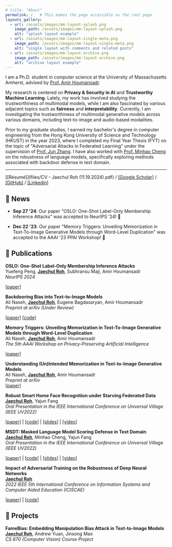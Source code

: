 ```yaml
---
# title: "About"
permalink: /   # This makes the page accessible as the root page
layouts_gallery:
  - url: /assets/images/mm-layout-splash.png
    image_path: /assets/images/mm-layout-splash.png
    alt: "splash layout example"
  - url: /assets/images/mm-layout-single-meta.png
    image_path: /assets/images/mm-layout-single-meta.png
    alt: "single layout with comments and related posts"
  - url: /assets/images/mm-layout-archive.png
    image_path: /assets/images/mm-layout-archive.png
    alt: "archive layout example"
---
```


<!-- ######################################################################################################################################## -->
I am a Ph.D. student in computer science at the University of Massachusetts Amherst, advised by <a href="https://people.cs.umass.edu/~amir/" target="_blank">Prof. Amir Houmansadr</a>. 

My research is centered on **Privacy & Security in AI** and **Trustworthy Machine Learning**. Lately, my work has involved studying the trustworthiness of multimodal models, while I am also fascinated by various adjacent topics such as **fairness** and **interpretability**. Currently, I am investigating the trustworthiness of multimodal generative models across various domains, including text-to-image and audio-based modalities.

Prior to my graduate studies, I earned my bachelor's degree in computer engineering from the Hong Kong University of Science and Technology (HKUST) in the year 2023, where I completed my Final Year Thesis (FYT) on the topic of "Adversarial Attacks in Federated Learning" under the supervision of <a href="https://eejzhang.people.ust.hk/" target="_black">Prof. Jun Zhang</a>. I have also worked with [Prof. Minhao Cheng](https://cmhcbb.github.io/) on the robustness of language models, specifically exploring methods associated with backdoor defense in text domain.

--------
[[Résumé]](files/CV - Jaechul Roh (11.19.2024).pdf) / [[Google Scholar]](https://scholar.google.com/citations?user=knCeRjsAAAAJ&hl=ko) / [[GitHub]](https://github.com/jrohsc) / [[Linkedin]](https://www.linkedin.com/in/jaechul-roh-572363155/)

<!-- <span style="font-family: 'Courier New', Courier, monospace;">ideas.txt</span> -->
<!-- ############################################################################################### -->
## 📣 News

* **Sep 27 '24**: Our paper "OSLO: One-Shot Label-Only Membership Inference Attacks" was accepted to NeurIPS '24! 🎉

* **Dec 22 '23**: Our paper "Memory Triggers: Unveiling Memorization in Text-To-Image Generative Models through Word-Level Duplication" was accepted to the  AAAI '23 PPAI Workshop! 🎉

<!-- ######################################################################################################################################## -->

## 📝 Publications

**OSLO: One-Shot Label-Only Membership Inference Attacks** <br>
   Yuefeng Peng, <u><b>Jaechul Roh</b></u>, Subhransu Maji, Amir Houmansadr <br>
   *NeurIPS 2024* <br>
   <!-- NeurIPS 2024 -->
   <a href="https://arxiv.org/pdf/2405.16978" target="_blank">[paper]</a>


**Backdooring Bias into Text-to-Image Models**  
   Ali Naseh, **<u><b>Jaechul Roh</b></u>**, Eugene Bagdasaryan, Amir Houmansadr  
   *Preprint at arXiv (Under Review)*  
   <!-- NeurIPS 2024 -->
   [[paper]](https://arxiv.org/pdf/2406.15213) [[code]](https://github.com/jcroh0508/Backdororing_Bias/)

**Memory Triggers: Unveiling Memorization in Text-To-Image Generative Models through Word-Level Duplication**  
   Ali Naseh, **<u><b>Jaechul Roh</b></u>**, Amir Houmansadr  
   *The 5th AAAI Workshop on Privacy-Preserving Artificial Intelligence*  
   <!-- The 5th AAAI Workshop on Privacy-Preserving Artificial Intelligence -->
   [[paper]](https://arxiv.org/pdf/2312.03692)

**Understanding (Un)Intended Memorization in Text-to-Image Generative Models**  
   Ali Naseh, **<u><b>Jaechul Roh</b></u>**, Amir Houmansadr  
   *Preprint at arXiv*  
   [[paper]](https://arxiv.org/pdf/2312.07550)

**Robust Smart Home Face Recognition under Starving Federated Data**  
   **<u><b>Jaechul Roh</b></u>**, Yajun Fang  
   *Oral Presentation in the IEEE International Conference on Universal Village (IEEE UV2022)*  
   <!-- Oral Presentation in the IEEE International Conference on Universal Village (IEEE UV2022)   -->
   [[paper]](https://ieeexplore.ieee.org/stamp/stamp.jsp?arnumber=10175525) | [[code]](https://github.com/jcroh0508/FLATS) | [[slides]](https://www.jrohs.com/_files/ugd/c489e1_bbc7e44075944cad98da82f31e7430ae.pdf) | [[video]](https://www.youtube.com/watch?v=Tj9QiJEUBXU&ab_channel=jroh)

**MSDT: Masked Language Model Scoring Defense in Text Domain**  
   **<u><b>Jaechul Roh</b></u>**, Minhao Cheng, Yajun Fang  
   *Oral Presentation in the IEEE International Conference on Universal Village (IEEE UV2022*)  
   <!-- Oral Presentation in the IEEE International Conference on Universal Village (IEEE UV2022)   -->
   [[paper]](https://ieeexplore.ieee.org/document/10175524) | [[code]](https://github.com/jcroh0508/MSDT) | [[slides]](https://www.jrohs.com/_files/ugd/c489e1_bbc7e44075944cad98da82f31e7430ae.pdf) | [[video]](https://www.youtube.com/watch?v=oO3FbxnMdv0&ab_channel=jroh)

**Impact of Adversarial Training on the Robustness of Deep Neural Networks**  
   **<u><b>Jaechul Roh</b></u>**  
   *2022 IEEE 5th International Conference on Information Systems and Computer Aided Education (ICISCAE)*  
   <!-- 2022 IEEE 5th International Conference on Information Systems and Computer Aided Education (ICISCAE)   -->
   [[paper]](https://ieeexplore.ieee.org/abstract/document/9927611) | [[code]](https://github.com/jcroh0508/Adversarial_Training_Impact)


## 🤖 Projects
**FameBias: Embedding Manipulation Bias Attack in Text-to-Image Models**  
   **<u><b>Jaechul Roh</b></u>**, Andrew Yuan, Jinsong Mao \
   *CS 670 (Computer Vision) Course Project*  
   <!-- 2022 IEEE 5th International Conference on Information Systems and Computer Aided Education (ICISCAE)   -->
   <!-- [[paper]](files/cs_670.pdf) [[code]](https://github.com/jrohsc/FameBias/) -->